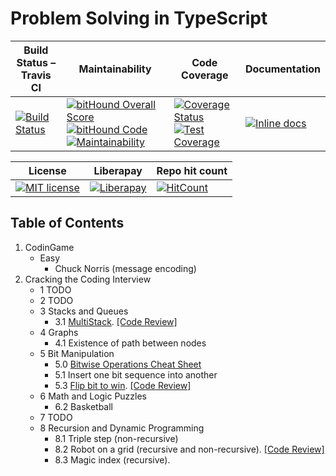 # Problem Solving in TypeScript


| Build Status – Travis CI | Maintainability | Code Coverage | Documentation |
| ---------------- | ------------------ | ------------------- | ------------------- | 
| [![Build Status](https://travis-ci.org/another-guy/problem-solving-ts.svg?branch=master)](https://travis-ci.org/another-guy/problem-solving-ts)  | [![bitHound Overall Score](https://www.bithound.io/github/another-guy/problem-solving-ts/badges/score.svg)](https://www.bithound.io/github/another-guy/problem-solving-ts) [![bitHound Code](https://www.bithound.io/github/another-guy/problem-solving-ts/badges/code.svg)](https://www.bithound.io/github/another-guy/problem-solving-ts) [![Maintainability](https://api.codeclimate.com/v1/badges/0a3a7953a4d9cf89673a/maintainability)](https://codeclimate.com/github/another-guy/problem-solving-ts/maintainability) | [![Coverage Status](https://coveralls.io/repos/github/another-guy/problem-solving-ts/badge.svg?branch=master)](https://coveralls.io/github/another-guy/problem-solving-ts?branch=master) [![Test Coverage](https://api.codeclimate.com/v1/badges/0a3a7953a4d9cf89673a/test_coverage)](https://codeclimate.com/github/another-guy/problem-solving-ts/test_coverage) | [![Inline docs](http://inch-ci.org/github/another-guy/problem-solving-ts.svg?branch=master)](http://inch-ci.org/github/another-guy/problem-solving-ts) |

| License | Liberapay | Repo hit count |
| ------------------- | ------------------- | ------------------- |
| [![MIT license](http://img.shields.io/badge/license-MIT-brightgreen.svg)](http://opensource.org/licenses/MIT) | [![Liberapay](https://img.shields.io/liberapay/patrons/another-guy.svg)](https://www.bithound.io/github/another-guy/problem-solving-ts) | [![HitCount](http://hits.dwyl.com/another-guy/problem-solving-ts.svg)](http://hits.dwyl.com/another-guy/problem-solving-ts) |


## Table of Contents

1. CodinGame
    * Easy
        * Chuck Norris (message encoding)
1. Cracking the Coding Interview
    * 1 TODO
    * 2 TODO
    * 3 Stacks and Queues
        * 3.1 [MultiStack](https://github.com/another-guy/problem-solving-ts/blob/master/src/cracking-the-coding-interview/3-stacks-and-queues/3-1-single-array-multiple-stacks.cr.md). [[Code Review]](https://codereview.stackexchange.com/questions/194051/multiple-stacks-implemented-via-a-linked-lists-on-top-of-single-fixed-size-array)
    * 4 Graphs
        * 4.1 Existence of path between nodes
    * 5 Bit Manipulation
        * 5.0 [Bitwise Operations Cheat Sheet](https://github.com/another-guy/problem-solving-ts/blob/master/src/cracking-the-coding-interview/5-bit-manipulation/5-0-cheat-sheet.md)
        * 5.1 Insert one bit sequence into another
        * 5.3 [Flip bit to win](https://github.com/another-guy/problem-solving-ts/blob/master/src/cracking-the-coding-interview/5-bit-manipulation/5-3-flip-to-win.cr.md). [[Code Review]](https://codereview.stackexchange.com/questions/194733/find-the-longest-length-of-sequence-of-1-bits-achievable-by-flipping-a-single-bi)
    * 6 Math and Logic Puzzles
        * 6.2 Basketball
    * 7 TODO
    * 8 Recursion and Dynamic Programming
        * 8.1 Triple step (non-recursive)
        * 8.2 Robot on a grid (recursive and non-recursive). [[Code Review]](https://codereview.stackexchange.com/questions/194979/robot-on-a-grid-find-a-path-between-two-corners-with-forbidden-cells-on-the-roa)
        * 8.3 Magic index (recursive).
